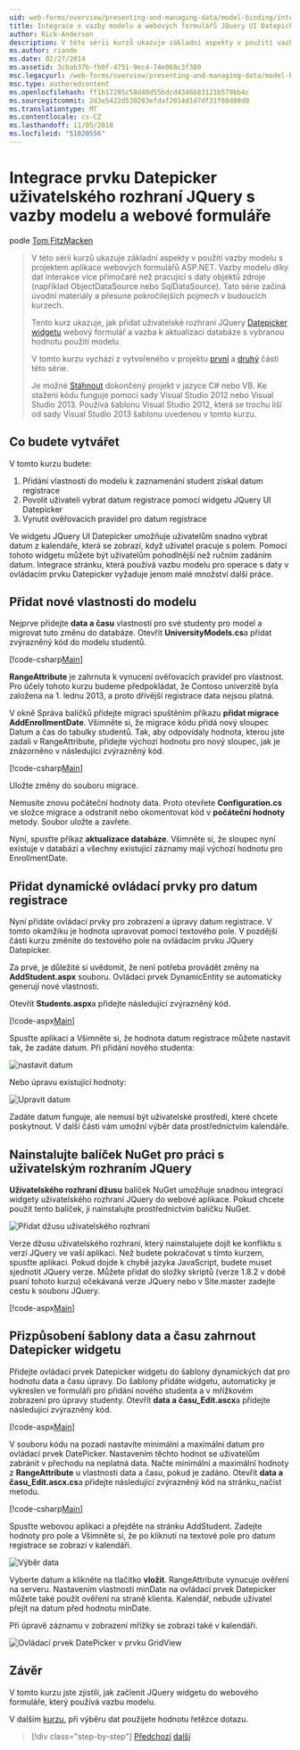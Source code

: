```yaml
---
uid: web-forms/overview/presenting-and-managing-data/model-binding/integrating-jquery-ui
title: Integrace s vazby modelu a webových formulářů JQuery UI Datepicker | Dokumentace Microsoftu
author: Rick-Anderson
description: V této sérii kurzů ukazuje základní aspekty v použití vazby modelu s projektem aplikace webových formulářů ASP.NET. Data interakce díky vazby modelu další přímo-...
ms.author: riande
ms.date: 02/27/2014
ms.assetid: 3cbab37b-fb0f-4751-9ec4-74e068c3f380
msc.legacyurl: /web-forms/overview/presenting-and-managing-data/model-binding/integrating-jquery-ui
msc.type: authoredcontent
ms.openlocfilehash: ff1b17295c58d40d55bdcd4346b83121b579bb4c
ms.sourcegitcommit: 2d3e5422d530203efdaf2014d1d7df31f88d08d0
ms.translationtype: MT
ms.contentlocale: cs-CZ
ms.lasthandoff: 11/05/2018
ms.locfileid: "51020556"
---
```

<a name="integrating-jquery-ui-datepicker-with-model-binding-and-web-forms"></a>Integrace prvku Datepicker uživatelského rozhraní JQuery s vazby modelu a webové formuláře
====================
podle [Tom FitzMacken](https://github.com/tfitzmac)

> V této sérii kurzů ukazuje základní aspekty v použití vazby modelu s projektem aplikace webových formulářů ASP.NET. Vazby modelu díky dat interakce více přímočaré než pracující s daty objektů zdroje (například ObjectDataSource nebo SqlDataSource). Tato série začíná úvodní materiály a přesune pokročilejších pojmech v budoucích kurzech.
> 
> Tento kurz ukazuje, jak přidat uživatelské rozhraní JQuery [Datepicker widgetu](http://jqueryui.com/datepicker/) webový formulář a vazba k aktualizaci databáze s vybranou hodnotu použití modelu.
> 
> V tomto kurzu vychází z vytvořeného v projektu [první](retrieving-data.md) a [druhý](updating-deleting-and-creating-data.md) části této série.
> 
> Je možné [Stáhnout](https://go.microsoft.com/fwlink/?LinkId=286116) dokončený projekt v jazyce C# nebo VB. Ke stažení kódu funguje pomocí sady Visual Studio 2012 nebo Visual Studio 2013. Používá šablonu Visual Studio 2012, která se trochu liší od sady Visual Studio 2013 šablonu uvedenou v tomto kurzu.


## <a name="what-youll-build"></a>Co budete vytvářet

V tomto kurzu budete:

1. Přidání vlastnosti do modelu k zaznamenání student získal datum registrace
2. Povolit uživateli vybrat datum registrace pomocí widgetu JQuery UI Datepicker
3. Vynutit ověřovacích pravidel pro datum registrace

Ve widgetu JQuery UI Datepicker umožňuje uživatelům snadno vybrat datum z kalendáře, která se zobrazí, když uživatel pracuje s polem. Pomocí tohoto widgetu můžete být uživatelům pohodlnější než ručním zadáním datum. Integrace stránku, která používá vazbu modelu pro operace s daty v ovládacím prvku Datepicker vyžaduje jenom malé množství další práce.

## <a name="add-a-new-property-to-the-model"></a>Přidat nové vlastnosti do modelu

Nejprve přidejte **data a času** vlastností pro své studenty pro model a migrovat tuto změnu do databáze. Otevřít **UniversityModels.cs**a přidat zvýrazněný kód do modelu studentů.

[!code-csharp[Main](integrating-jquery-ui/samples/sample1.cs?highlight=16-18)]

**RangeAttribute** je zahrnuta k vynucení ověřovacích pravidel pro vlastnost. Pro účely tohoto kurzu budeme předpokládat, že Contoso univerzitě byla založena na 1. lednu 2013, a proto dřívější registrace data nejsou platná.

V okně Správa balíčků přidejte migraci spuštěním příkazu **přidat migrace AddEnrollmentDate**. Všimněte si, že migrace kódu přidá nový sloupec Datum a čas do tabulky studentů. Tak, aby odpovídaly hodnota, kterou jste zadali v RangeAttribute, přidejte výchozí hodnotu pro nový sloupec, jak je znázorněno v následující zvýrazněný kód.

[!code-csharp[Main](integrating-jquery-ui/samples/sample2.cs?highlight=11)]

Uložte změny do souboru migrace.

Nemusíte znovu počáteční hodnoty data. Proto otevřete **Configuration.cs** ve složce migrace a odstranit nebo okomentovat kód v **počáteční hodnoty** metody. Soubor uložte a zavřete.

Nyní, spusťte příkaz **aktualizace databáze**. Všimněte si, že sloupec nyní existuje v databázi a všechny existující záznamy mají výchozí hodnotu pro EnrollmentDate.

## <a name="add-dynamic-controls-for-enrollment-date"></a>Přidat dynamické ovládací prvky pro datum registrace

Nyní přidáte ovládací prvky pro zobrazení a úpravy datum registrace. V tomto okamžiku je hodnota upravovat pomocí textového pole. V pozdější části kurzu změníte do textového pole na ovládacím prvku JQuery Datepicker.

Za prvé, je důležité si uvědomit, že není potřeba provádět změny na **AddStudent.aspx** souboru. Ovládací prvek DynamicEntity se automaticky generují nové vlastnosti.

Otevřít **Students.aspx**a přidejte následující zvýrazněný kód.

[!code-aspx[Main](integrating-jquery-ui/samples/sample3.aspx?highlight=13)]

Spusťte aplikaci a Všimněte si, že hodnota datum registrace můžete nastavit tak, že zadáte datum. Při přidání nového studenta:

![nastavit datum](integrating-jquery-ui/_static/image1.png)

Nebo úpravu existující hodnoty:

![Upravit datum](integrating-jquery-ui/_static/image2.png)

Zadáte datum funguje, ale nemusí být uživatelské prostředí, které chcete poskytnout. V další části vám umožní výběr data prostřednictvím kalendáře.

## <a name="install-nuget-package-to-work-with-jquery-ui"></a>Nainstalujte balíček NuGet pro práci s uživatelským rozhraním JQuery

**Uživatelského rozhraní džusu** balíček NuGet umožňuje snadnou integraci widgety uživatelského rozhraní JQuery do webové aplikace. Pokud chcete použít tento balíček, ji nainstalujte prostřednictvím balíčku NuGet.

![Přidat džusu uživatelského rozhraní](integrating-jquery-ui/_static/image3.png)

Verze džusu uživatelského rozhraní, který nainstalujete dojít ke konfliktu s verzí JQuery ve vaší aplikaci. Než budete pokračovat s tímto kurzem, spusťte aplikaci. Pokud dojde k chybě jazyka JavaScript, budete muset sjednotit JQuery verze. Můžete přidat do složky skriptů (verze 1.8.2 v době psaní tohoto kurzu) očekávaná verze JQuery nebo v Site.master zadejte cestu k souboru JQuery.

[!code-aspx[Main](integrating-jquery-ui/samples/sample4.aspx)]

## <a name="customize-datetime-template-to-include-datepicker-widget"></a>Přizpůsobení šablony data a času zahrnout Datepicker widgetu

Přidejte ovládací prvek Datepicker widgetu do šablony dynamických dat pro hodnotu data a času úpravy. Do šablony přidáte widgetu, automaticky je vykreslen ve formuláři pro přidání nového studenta a v mřížkovém zobrazení pro úpravy studenty. Otevřít **data a času\_Edit.ascx**a přidejte následující zvýrazněný kód.

[!code-aspx[Main](integrating-jquery-ui/samples/sample5.aspx?highlight=3)]

V souboru kódu na pozadí nastavíte minimální a maximální datum pro ovládací prvek DatePicker. Nastavením těchto hodnot se uživatelům zabránit v přechodu na neplatná data. Načte minimální a maximální hodnoty z **RangeAttribute** u vlastnosti data a času, pokud je zadáno. Otevřít **data a času\_Edit.ascx.cs**a přidejte následující zvýrazněný kód na stránku\_načíst metodu.

[!code-csharp[Main](integrating-jquery-ui/samples/sample6.cs?highlight=9-14)]

Spusťte webovou aplikaci a přejděte na stránku AddStudent. Zadejte hodnoty pro pole a Všimněte si, že po kliknutí na textové pole pro datum registrace se zobrazí v kalendáři.

![Výběr data](integrating-jquery-ui/_static/image4.png)

Vyberte datum a klikněte na tlačítko **vložit**. RangeAttribute vynucuje ověření na serveru. Nastavením vlastnosti minDate na ovládací prvek Datepicker můžete také použít ověření na straně klienta. Kalendář, nebude uživatel přejít na datum před hodnotu minDate.

Při úpravě záznamu v zobrazení mřížky se zobrazí také v kalendáři.

![Ovládací prvek DatePicker v prvku GridView](integrating-jquery-ui/_static/image5.png)

## <a name="conclusion"></a>Závěr

V tomto kurzu jste zjistili, jak začlenit JQuery widgetu do webového formuláře, který používá vazbu modelu.

V dalším [kurzu](using-query-string-values-to-retrieve-data.md), při výběru dat použijete hodnotu řetězce dotazu.

> [!div class="step-by-step"]
> [Předchozí](sorting-paging-and-filtering-data.md)
> [další](using-query-string-values-to-retrieve-data.md)
